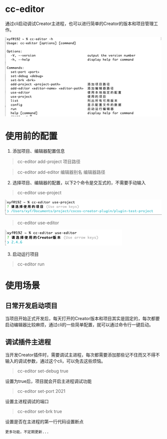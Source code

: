 # cc-editor
通过cli启动调试Creator主进程，也可以进行简单的Creator的版本和项目管理工作。

![](./.README_images/img.png)


# 使用前的配置

1. 添加项目、编辑器配置信息
> cc-editor add-project 项目路径

> cc-editor add-editor 编辑器别名 编辑器路径

2. 选择项目、编辑器的配置，以下2个命令是交互式的，不需要手动输入
> cc-editor use-project

![](.README_images/d62d10cc.png)

> cc-editor use-editor

![](.README_images/ad03aa71.png)

3. 启动运行项目
> cc-editor run

# 使用场景

## 日常开发启动项目
当项目开始正式开发后，每天打开的Creator版本和项目其实是固定的，每次都要启动编辑器比较麻烦，通过cli的一些简单配置，就可以通过命令行一键启动。
 
## 调试插件主进程
当开发Creator插件时，需要调试主进程，每次都需要添加那些记不住而又不得不输入的调试参数，通过这个cli，可以免去这些烦恼。

> cc-editor set-debug true

设置为true后，项目就会开启主进程调试功能

> cc-editor set-port 2021
 
设置主进程调试的端口

> cc-editor set-brk true

设置是否在主进程的第一行代码设置断点

`更多功能，不定期更新...`
